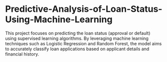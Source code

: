 # Predictive-Analysis-of-Loan-Status-Using-Machine-Learning
This project focuses on predicting the loan status (approval or default) using supervised learning algorithms. By leveraging machine learning techniques such as Logistic Regression and Random Forest, the model aims to accurately classify loan applications based on applicant details and financial history.
